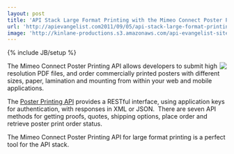 ```yaml
---
layout: post
title: 'API Stack Large Format Printing with the Mimeo Connect Poster Printing API'
url: 'http://apievangelist.com2011/09/05/api-stack-large-format-printing-with-the-mimeo-connect-poster-printing-api/'
image: 'http://kinlane-productions.s3.amazonaws.com/api-evangelist-site/blog/posters-sample.png'
---
```

{% include JB/setup %}
<p>
     <img src="http://kinlane-productions.s3.amazonaws.com/mimeo/posters-sample.png"  align="right" />The Mimeo Connect Poster Printing API allows developers to submit high resolution PDF files, and order commercially printed posters with different sizes, paper, lamination and mounting from within your web and mobile applications.
</p>
<p>
     The <a title="Poster Printing API" href="http://mimeoconnect.3scale.net/wiki/poster-printing-api">Poster Printing API</a> provides a RESTful interface, using application keys for authentication, with responses in XML or JSON.  There are seven API methods for getting proofs, quotes, shipping options, place order and retrieve poster print order status.
</p>
<p>
     The Mimeo Connect Poster Printing API for large format printing is a perfect tool for the API stack.
</p>
